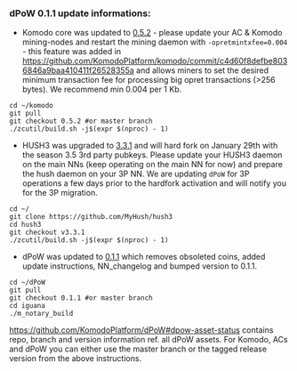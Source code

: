 ### dPoW 0.1.1 update informations:

- Komodo core was updated to [0.5.2](https://github.com/KomodoPlatform/komodo/releases/tag/0.5.2) - please update your AC & Komodo mining-nodes and restart the mining daemon with `-opretmintxfee=0.004` - this feature was added in https://github.com/KomodoPlatform/komodo/commit/c4d60f8defbe8036846a9baa410411f26528355a and allows miners to set the desired minimum transaction fee for processing big opret transactions (>256 bytes). We recommend min 0.004 per 1 Kb.

```shell
cd ~/komodo
git pull
git checkout 0.5.2 #or master branch
./zcutil/build.sh -j$(expr $(nproc) - 1)
```

- HUSH3 was upgraded to [3.3.1](https://github.com/MyHush/hush3/releases/tag/v3.3.1) and will hard fork on January 29th with the season 3.5 3rd party pubkeys. Please update your HUSH3 daemon on the main NNs (keep operating on the main NN for now) and prepare the hush daemon on your 3P NN. We are updating `dPoW` for 3P operations a few days prior to the hardfork activation and will notify you for the 3P migration.

```shell
cd ~/
git clone https://github.com/MyHush/hush3
cd hush3
git checkout v3.3.1
./zcutil/build.sh -j$(expr $(nproc) - 1)
```

- dPoW was updated to [0.1.1](https://github.com/KomodoPlatform/dPoW/releases/tag/0.1.1) which removes obsoleted coins, added update instructions, NN_changelog and bumped version to 0.1.1.

```shell
cd ~/dPoW
git pull
git checkout 0.1.1 #or master branch
cd iguana
./m_notary_build
```

https://github.com/KomodoPlatform/dPoW#dpow-asset-status contains repo, branch and version information ref. all dPoW assets. For Komodo, ACs and dPoW you can either use the master branch or the tagged release version from the above instructions.

